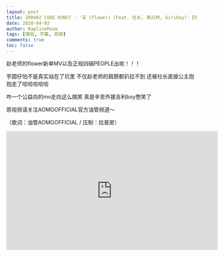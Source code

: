 ```yaml
---
layout: post
title: 200402 CODE KUNST - '꽃 (flower) (Feat. 社长, 禹元材, Giriboy)'【中字】
date: 2020-04-02
author: RaplineRoom
tags: [嘻哈, 字幕, 视频]
comments: true
toc: false
---
```


赵老师的flower新单MV以及正规四辑PEOPLE出啦！！！

芋圆仔怕不是真实站在了坑里 不仅赵老师的肩膀都扒拉不到 还被社长直接公主抱抱走了哈哈哈哈哈 

咋一个公益向的mv走向这么搞笑 真是辛苦外援吉利boy憋笑了

原视频请关注AOMGOFFICIAL官方油管频道～

（歌词：油管AOMGOFFICIAL / 压制：拉普房）


<div class="video-container"><iframe width="560" height="315" src="https://www.youtube.com/embed/NDgenGeqSeI" frameborder="0" allow="accelerometer; autoplay; encrypted-media; gyroscope; picture-in-picture" allowfullscreen></iframe></div>

